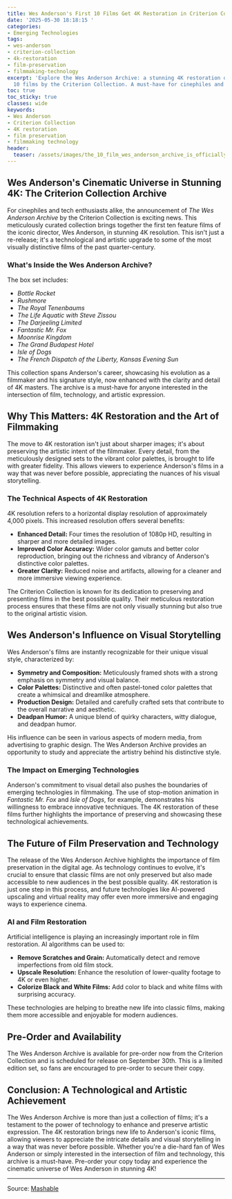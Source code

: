 ```yaml
---
title: Wes Anderson's First 10 Films Get 4K Restoration in Criterion Collection Archive
date: '2025-05-30 18:18:15 '
categories:
- Emerging Technologies
tags:
- wes-anderson
- criterion-collection
- 4k-restoration
- film-preservation
- filmmaking-technology
excerpt: 'Explore the Wes Anderson Archive: a stunning 4K restoration of his first
  10 films by the Criterion Collection. A must-have for cinephiles and tech enthusiasts.'
toc: true
toc_sticky: true
classes: wide
keywords:
- Wes Anderson
- Criterion Collection
- 4K restoration
- film preservation
- filmmaking technology
header:
  teaser: /assets/images/the_10_film_wes_anderson_archive_is_officially_up__20250530181814.png
---
```


## Wes Anderson's Cinematic Universe in Stunning 4K: The Criterion Collection Archive

For cinephiles and tech enthusiasts alike, the announcement of *The Wes Anderson Archive* by the Criterion Collection is exciting news. This meticulously curated collection brings together the first ten feature films of the iconic director, Wes Anderson, in stunning 4K resolution. This isn't just a re-release; it's a technological and artistic upgrade to some of the most visually distinctive films of the past quarter-century.

### What's Inside the Wes Anderson Archive?

The box set includes:

*   *Bottle Rocket*
*   *Rushmore*
*   *The Royal Tenenbaums*
*   *The Life Aquatic with Steve Zissou*
*   *The Darjeeling Limited*
*   *Fantastic Mr. Fox*
*   *Moonrise Kingdom*
*   *The Grand Budapest Hotel*
*   *Isle of Dogs*
*   *The French Dispatch of the Liberty, Kansas Evening Sun*

This collection spans Anderson's career, showcasing his evolution as a filmmaker and his signature style, now enhanced with the clarity and detail of 4K masters. The archive is a must-have for anyone interested in the intersection of film, technology, and artistic expression.

## Why This Matters: 4K Restoration and the Art of Filmmaking

The move to 4K restoration isn't just about sharper images; it's about preserving the artistic intent of the filmmaker. Every detail, from the meticulously designed sets to the vibrant color palettes, is brought to life with greater fidelity. This allows viewers to experience Anderson's films in a way that was never before possible, appreciating the nuances of his visual storytelling.

### The Technical Aspects of 4K Restoration

4K resolution refers to a horizontal display resolution of approximately 4,000 pixels. This increased resolution offers several benefits:

*   **Enhanced Detail:** Four times the resolution of 1080p HD, resulting in sharper and more detailed images.
*   **Improved Color Accuracy:** Wider color gamuts and better color reproduction, bringing out the richness and vibrancy of Anderson's distinctive color palettes.
*   **Greater Clarity:** Reduced noise and artifacts, allowing for a cleaner and more immersive viewing experience.

The Criterion Collection is known for its dedication to preserving and presenting films in the best possible quality. Their meticulous restoration process ensures that these films are not only visually stunning but also true to the original artistic vision.

## Wes Anderson's Influence on Visual Storytelling

Wes Anderson's films are instantly recognizable for their unique visual style, characterized by:

*   **Symmetry and Composition:** Meticulously framed shots with a strong emphasis on symmetry and visual balance.
*   **Color Palettes:** Distinctive and often pastel-toned color palettes that create a whimsical and dreamlike atmosphere.
*   **Production Design:** Detailed and carefully crafted sets that contribute to the overall narrative and aesthetic.
*   **Deadpan Humor:** A unique blend of quirky characters, witty dialogue, and deadpan humor.

His influence can be seen in various aspects of modern media, from advertising to graphic design. The Wes Anderson Archive provides an opportunity to study and appreciate the artistry behind his distinctive style.

### The Impact on Emerging Technologies

Anderson's commitment to visual detail also pushes the boundaries of emerging technologies in filmmaking. The use of stop-motion animation in *Fantastic Mr. Fox* and *Isle of Dogs*, for example, demonstrates his willingness to embrace innovative techniques. The 4K restoration of these films further highlights the importance of preserving and showcasing these technological achievements.

## The Future of Film Preservation and Technology

The release of the Wes Anderson Archive highlights the importance of film preservation in the digital age. As technology continues to evolve, it's crucial to ensure that classic films are not only preserved but also made accessible to new audiences in the best possible quality. 4K restoration is just one step in this process, and future technologies like AI-powered upscaling and virtual reality may offer even more immersive and engaging ways to experience cinema.

### AI and Film Restoration

Artificial intelligence is playing an increasingly important role in film restoration. AI algorithms can be used to:

*   **Remove Scratches and Grain:** Automatically detect and remove imperfections from old film stock.
*   **Upscale Resolution:** Enhance the resolution of lower-quality footage to 4K or even higher.
*   **Colorize Black and White Films:** Add color to black and white films with surprising accuracy.

These technologies are helping to breathe new life into classic films, making them more accessible and enjoyable for modern audiences.

## Pre-Order and Availability

The Wes Anderson Archive is available for pre-order now from the Criterion Collection and is scheduled for release on September 30th. This is a limited edition set, so fans are encouraged to pre-order to secure their copy.

## Conclusion: A Technological and Artistic Achievement

The Wes Anderson Archive is more than just a collection of films; it's a testament to the power of technology to enhance and preserve artistic expression. The 4K restoration brings new life to Anderson's iconic films, allowing viewers to appreciate the intricate details and visual storytelling in a way that was never before possible. Whether you're a die-hard fan of Wes Anderson or simply interested in the intersection of film and technology, this archive is a must-have. Pre-order your copy today and experience the cinematic universe of Wes Anderson in stunning 4K!


---

Source: [Mashable](https://mashable.com/article/may-30-wes-anderson-archive-preorder-deal)